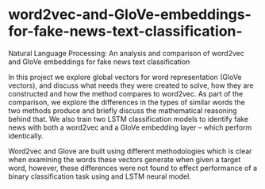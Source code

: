 # word2vec-and-GloVe-embeddings-for-fake-news-text-classification-
Natural Language Processing: An analysis and comparison of word2vec and GloVe embeddings for fake news text classification

In this project we explore global vectors for word representation (GloVe vectors), and discuss what needs they were created to solve, how they are constructed and how the method compares to word2vec. As part of the comparison, we explore the differences in the types of similar words the two methods produce and briefly discuss the mathematical reasoning behind that.  We also train two LSTM classification models to identify fake news with both a word2vec and a GloVe embedding layer – which perform identically. 

Word2vec and Glove are built using different methodologies which is clear when examining the words these vectors generate when given a target word, however, these differences were not found to  effect performance of a binary classification task using and LSTM neural model. 

